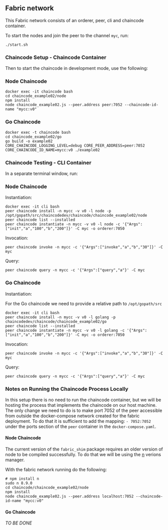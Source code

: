 ## Fabric network

This Fabric network consists of an orderer, peer, cli and chaincode container.

To start the nodes and join the peer to the channel `myc`, run:

```
./start.sh
```

### Chaincode Setup - Chaincode Container

Then to start the chaincode in development mode, use the following:

### Node Chaincode

```
docker exec -it chaincode bash
cd chaincode_example02/node
npm install
node chaincode_example02.js --peer.address peer:7052 --chaincode-id-name "mycc:v0"
```

### Go Chaincode

```
docker exec -t chaincode bash
cd chaincode_example02/go
go build -o example02
CORE_CHAINCODE_LOGGING_LEVEL=debug CORE_PEER_ADDRESS=peer:7052 CORE_CHAINCODE_ID_NAME=mycc:v0 ./example02
```

### Chaincode Testing - CLI Container 


In a separate terminal window, run:

### Node Chaincode

Instantiation:

```
docker exec -it cli bash
peer chaincode install -n mycc -v v0 -l node -p /opt/gopath/src/chaincodedev/chaincode/chaincode_example02/node
peer chaincode list --installed
peer chaincode instantiate -n mycc -v v0 -l node -c '{"Args":["init","a","100","b","200"]}' -C myc -o orderer:7050
```

Invocation:

```
peer chaincode invoke -n mycc -c '{"Args":["invoke","a","b","30"]}' -C myc
```

Query:

```
peer chaincode query -n mycc -c '{"Args":["query","a"}' -C myc
```

### Go Chaincode

Instantiation:

For the Go chaincode we need to provide a relative path to `/opt/gopath/src`

```
docker exec -it cli bash
peer chaincode install -n mycc -v v0 -l golang -p chaincodedev/chaincode/chaincode_example02/go
peer chaincode list --installed
peer chaincode instantiate -n mycc -v v0 -l golang -c '{"Args":["init","a","100","b","200"]}' -C myc -o orderer:7050
```

Invocation:

```
peer chaincode invoke -n mycc -c '{"Args":["invoke","a","b","30"]}' -C myc
```

Query:

```
peer chaincode query -n mycc -c '{"Args":["query","a"}' -C myc
```

### Notes on Running the Chaincode Process Locally

In this setup there is no need to run the chaincode container, but we will be hosting the process that implements the chaincode on our host machine. The only change we need to do is to make port 7052 of the peer accessible from outside the docker-compose network created for the fabric deployment. To do that it is sufficient to add the mapping: `- 7052:7052` under the ports section of the `peer` container in the `docker-compose.yaml`.

#### Node Chaincode

The current version of the `fabric_shim` package requires an older version of node to be compiled successfully. To do that we will be using the [n](https://github.com/tj/n) verions manager. 

With the fabric network running do the following:

```
# npm install n
sudo n 8.9.0
cd chaincode/chaincode_example02/node
npm install
node chaincode_example02.js --peer.address localhost:7052 --chaincode-id-name "mycc:v0"
```

#### Go Chaincode

*TO BE DONE*

